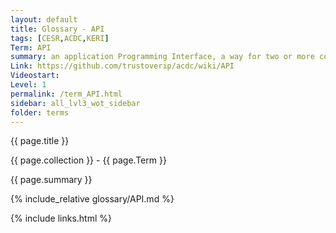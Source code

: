 ```yaml
---
layout: default
title: Glossary - API
tags: [CESR,ACDC,KERI]
Term: API
summary: an application Programming Interface, a way for two or more computer programs to communicate with each other.
Link: https://github.com/trustoverip/acdc/wiki/API
Videostart: 
Level: 1
permalink: /term_API.html
sidebar: all_lvl3_wot_sidebar
folder: terms
---
```


{{ page.title }}

{{ page.collection }} - {{ page.Term }}

   {{ page.summary }}

{% include_relative glossary/API.md %}

 {% include links.html %} 
